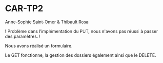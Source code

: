 # CAR-TP2

Anne-Sophie Saint-Omer & Thibault Rosa


! Problème dans l'implémentation du PUT, nous n'avons pas réussi à passer des paramètres. !

Nous avons réalisé un formulaire.

Le GET fonctionne, la gestion des dossiers également ainsi que le DELETE.

